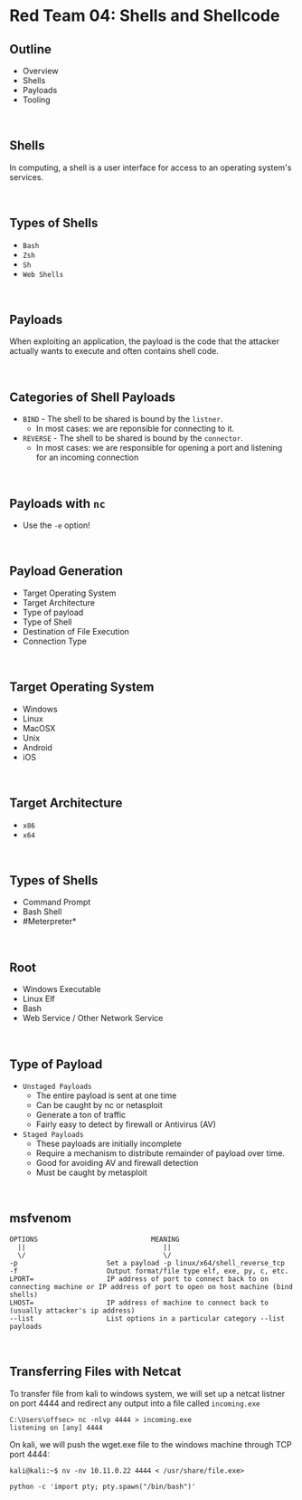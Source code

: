 # Red Team 04: Shells and Shellcode

## Outline
- Overview
- Shells
- Payloads
- Tooling

<br/>

## Shells
In computing, a shell is a user interface for access to an operating system's services.

<br/>

## Types of Shells
- `Bash`
- `Zsh`
- `Sh`
- `Web Shells`

<br/>

## Payloads
When exploiting an application, the payload is the code that the attacker actually wants to execute and often contains shell code.

<br/>

## Categories of Shell Payloads
- `BIND` - The shell to be shared is bound by the `listner`.
    - In most cases: we are reponsible for connecting to it.
- `REVERSE` - The shell to be shared is bound by the `connector`.
    - In most cases: we are responsible for opening a port and listening for an incoming connection

<br/>

## Payloads with `nc`
- Use the `-e` option!

<br/>

## Payload Generation
- Target Operating System
- Target Architecture
- Type of payload
- Type of Shell
- Destination of File Execution
- Connection Type

<br/>

## Target Operating System
- Windows
- Linux
- MacOSX
- Unix
- Android
- iOS

<br/>

## Target Architecture
- `x86`
- `x64`

<br/>

## Types of Shells
- Command Prompt
- Bash Shell
- #Meterpreter*

<br/>

## Root
- Windows Executable
- Linux Elf
- Bash
- Web Service / Other Network Service

<br/>

## Type of Payload
- `Unstaged Payloads`
    - The entire payload is sent at one time
    - Can be caught by nc or netasploit
    - Generate a ton of traffic
    - Fairly easy to detect by firewall or Antivirus (AV)
- `Staged Payloads`
    - These payloads are initially incomplete
    - Require a mechanism to distribute remainder of payload over time.
    - Good for avoiding AV and firewall detection
    - Must be caught by metasploit

<br/>

## msfvenom
    OPTIONS                            MEANING
      ||                                  ||
      \/                                  \/
    -p                      Set a payload -p linux/x64/shell_reverse_tcp
    -f                      Output format/file type elf, exe, py, c, etc.
    LPORT=                  IP address of port to connect back to on connecting machine or IP address of port to open on host machine (bind shells)
    LHOST=                  IP address of machine to connect back to (usually attacker's ip address)
    --list                  List options in a particular category --list payloads

<br/>

## Transferring Files with Netcat
To transfer file from kali to windows system, we will set up a netcat listner on port 4444 and redirect any output into a file called `incoming.exe`
```console
C:\Users\offsec> nc -nlvp 4444 > incoming.exe
listening on [any] 4444
```
On kali, we will push the wget.exe file to the windows machine through TCP port 4444:
```console
kali@kali:~$ nv -nv 10.11.0.22 4444 < /usr/share/file.exe>

python -c 'import pty; pty.spawn("/bin/bash")'
